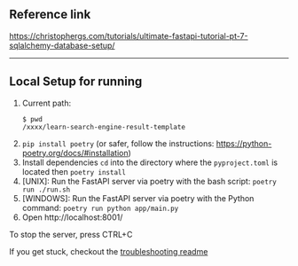 ## Reference link 

https://christophergs.com/tutorials/ultimate-fastapi-tutorial-pt-7-sqlalchemy-database-setup/

---

## Local Setup for running

1. Current path:
    ```shell
    $ pwd
    /xxxx/learn-search-engine-result-template
    ```
2. `pip install poetry` (or safer, follow the instructions: https://python-poetry.org/docs/#installation)
3. Install dependencies `cd` into the directory where the `pyproject.toml` is located then `poetry install`
4. [UNIX]: Run the FastAPI server via poetry with the bash script: `poetry run ./run.sh`
5. [WINDOWS]: Run the FastAPI server via poetry with the Python command: `poetry run python app/main.py`
6. Open http://localhost:8001/

To stop the server, press CTRL+C

If you get stuck, checkout the [troubleshooting readme](../troubleshooting/README.md)

